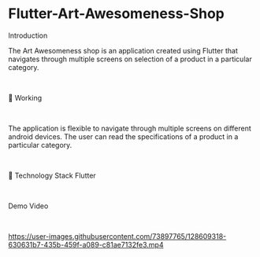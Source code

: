 # Flutter-Art-Awesomeness-Shop
Introduction
<br/>

The Art Awesomeness shop is an application created using Flutter that navigates through multiple screens on selection of a product in a particular category.

<br/>

🔨 Working

<br/>

The application is flexible to navigate through multiple screens on different android devices.
The user can read the specifications of a product in a particular category.

<br/>

🚧 Technology Stack
Flutter

<br/>

Demo Video

<br/>

https://user-images.githubusercontent.com/73897765/128609318-630631b7-435b-459f-a089-c81ae7132fe3.mp4




